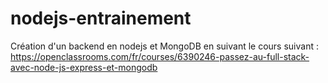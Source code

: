 # nodejs-entrainement

Création d'un backend en nodejs et MongoDB en suivant le cours suivant : https://openclassrooms.com/fr/courses/6390246-passez-au-full-stack-avec-node-js-express-et-mongodb
